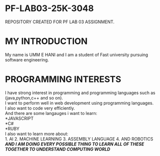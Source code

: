# PF-LAB03-25K-3048
REPOSITORY CREATED FOR PF LAB 03 ASSIGNMENT.
# MY INTRODUCTION
My name is UMM E HANI and I am a student of Fast university pursuing software engineering.
# PROGRAMMING INTERESTS
I have strong interest in programming and programming languages such as (java,python,c++ and so on).\
I want to perform well in web development using programming languages.\
I also want to code very efficiently.\
And there are some langauges i want to learn:\
      *JAVASCRIPT\
      *C#\
      *RUBY\
I also want to learn more about:\
      1. AI
      2. MACHINE LEARNING
      3. ASSEMBLY LANGUAGE
      4. AND ROBOTICS\
***AND I AM DOING EVERY POSSIBLE THING TO LEARN ALL OF THESE TOGETHER TO UNDERSTAND COMPUTING WORLD***
